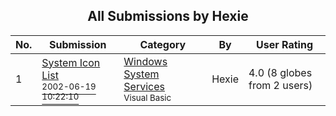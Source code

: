﻿<div align="center">

## All Submissions by Hexie

</div>

No.  | Submission | Category | By   | User Rating
---- | ---------- | -------- | ---- | -----------
1 | [System Icon List<br /><sup>2002-06-19 10:22:10</sup>](https://github.com/Planet-Source-Code/hexie-system-icon-list__1-36021) | [Windows System Services<br /><sup>Visual Basic</sup>](../ByCategory/windows-system-services__1-35.md) | Hexie | 4.0 (8 globes from 2 users)
